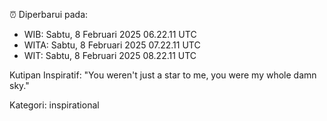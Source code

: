 ⏰ Diperbarui pada:
- WIB: Sabtu, 8 Februari 2025 06.22.11 UTC
- WITA: Sabtu, 8 Februari 2025 07.22.11 UTC
- WIT: Sabtu, 8 Februari 2025 08.22.11 UTC

Kutipan Inspiratif:
"You weren't just a star to me, you were my whole damn sky."


Kategori: inspirational

